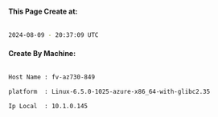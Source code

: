 
   
#### This Page Create at:

```bash

2024-08-09 - 20:37:09 UTC

```

#### Create By Machine:

```bash

Host Name : fv-az730-849

platform  : Linux-6.5.0-1025-azure-x86_64-with-glibc2.35

Ip Local  : 10.1.0.145

```

